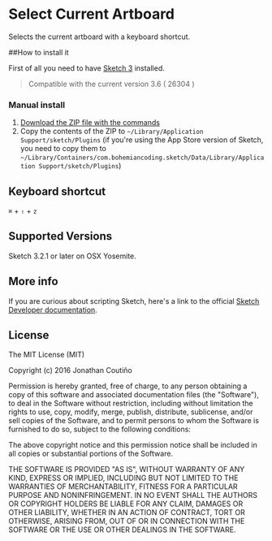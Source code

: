 # Select Current Artboard
Selects the current artboard with a keyboard shortcut.

##How to install it

First of all you need to have [Sketch 3](http://bohemiancoding.com/sketch/) installed.
>Compatible with the current version 3.6 ( 26304 )

<!--###Use Sketch Toolbox (recommended)
Use [Sketch Toolbox](http://sketchtoolbox.com/) to search for `Sketch Browser Preview` and click install.
-->

### Manual install

1. [Download the ZIP file with the commands](https://github.com/FreakLab/sketch-browser-preview/zipball/master)
2. Copy the contents of the ZIP to `~/Library/Application Support/sketch/Plugins` (if you're using the App Store version of Sketch, you need to copy them to `~/Library/Containers/com.bohemiancoding.sketch/Data/Library/Application Support/sketch/Plugins`)


## Keyboard shortcut

`⌘` + `⇧` + `z`

## Supported Versions

Sketch 3.2.1 or later on OSX Yosemite.

## More info

If you are curious about scripting Sketch, here's a link to the official [Sketch Developer documentation](http://bohemiancoding.com/sketch/support/developer/).


## License

The MIT License (MIT)

Copyright (c) 2016 Jonathan Coutiño

Permission is hereby granted, free of charge, to any person obtaining a copy
of this software and associated documentation files (the "Software"), to deal
in the Software without restriction, including without limitation the rights
to use, copy, modify, merge, publish, distribute, sublicense, and/or sell
copies of the Software, and to permit persons to whom the Software is
furnished to do so, subject to the following conditions:

The above copyright notice and this permission notice shall be included in
all copies or substantial portions of the Software.

THE SOFTWARE IS PROVIDED "AS IS", WITHOUT WARRANTY OF ANY KIND, EXPRESS OR
IMPLIED, INCLUDING BUT NOT LIMITED TO THE WARRANTIES OF MERCHANTABILITY,
FITNESS FOR A PARTICULAR PURPOSE AND NONINFRINGEMENT. IN NO EVENT SHALL THE
AUTHORS OR COPYRIGHT HOLDERS BE LIABLE FOR ANY CLAIM, DAMAGES OR OTHER
LIABILITY, WHETHER IN AN ACTION OF CONTRACT, TORT OR OTHERWISE, ARISING FROM,
OUT OF OR IN CONNECTION WITH THE SOFTWARE OR THE USE OR OTHER DEALINGS IN
THE SOFTWARE.
